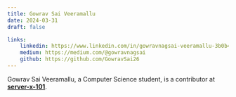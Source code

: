 ```yaml
---
title: Gowrav Sai Veeramallu
date: 2024-03-31
draft: false

links: 
    linkedin: https://www.linkedin.com/in/gowravnagsai-veeramallu-3b0b4624b/
    medium: https://medium.com/@gowravnagsai
    github: https://github.com/GowravSai26
---
```


Gowrav Sai Veeramallu, a Computer Science student, is a contributor at [**server-x-101**](https://github.com/server-x-101/).
